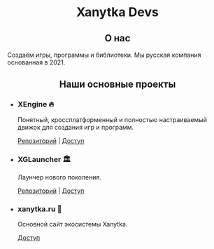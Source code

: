 <h1 align="center">Xanytka Devs</h1>
<h2 align="center">О нас</h2>
<p>Создаём игры, программы и библиотеки. Мы русская компания основанная в 2021.</p>

<h2 align="center">Наши основные проекты</h2>
<ul>
<li>
  <h3>XEngine 🔥</h3>
  <p>Понятный, кроссплатформенный и полностью настраиваемый движок для создания игр и программ.</p>
  <p>
    <a href="https://github.com/XanytkaDevs/XEngine">Репозиторий</a>
    |
    <a href="https://xanytka.ru/XEngine">Доступ</a>
  </p>
</li>
<li>
  <h3>XGLauncher 🏛</h3>
  <p>Лаунчер нового поколения.</p>
  <p>
    <a href="https://github.com/XanytkaDevs/XGlauncher">Репозиторий</a>
    |
    <a href="https://xgl.xanytka.ru/">Доступ</a>
  </p>
</li>
<li>
  <h3>xanytka.ru 🌌</h3>
  <p>Основной сайт экосистемы Xanytka.</p>
  <p>
    <a href="https://xanytka.ru/">Доступ</a>
  </p>
</li>
</ul>
